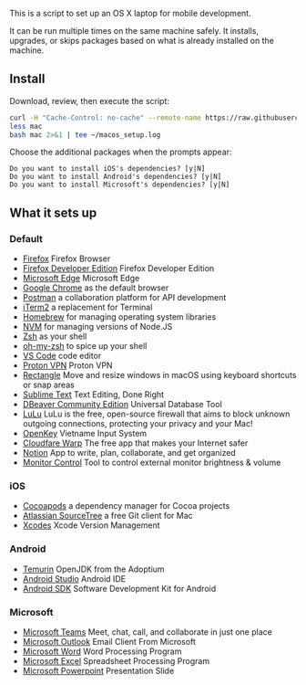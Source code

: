This is a script to set up an OS X laptop for mobile development.

It can be run multiple times on the same machine safely.
It installs, upgrades, or skips packages
based on what is already installed on the machine.

## Install

Download, review, then execute the script:

```bash
curl -H "Cache-Control: no-cache" --remote-name https://raw.githubusercontent.com/acumenrev/laptop_setup/master/laptop_setup
less mac
bash mac 2>&1 | tee ~/macos_setup.log
```


Choose the additional packages when the prompts appear:

```
Do you want to install iOS's dependencies? [y|N]
Do you want to install Android's dependencies? [y|N]
Do you want to install Microsoft's dependencies? [y|N]
```

## What it sets up

### Default
- [Firefox] Firefox Browser
- [Firefox Developer Edition] Firefox Developer Edition
- [Microsoft Edge] Microsoft Edge
- [Google Chrome] as the default browser
- [Postman] a collaboration platform for API development
- [iTerm2] a replacement for Terminal
- [Homebrew] for managing operating system libraries
- [NVM] for managing versions of Node.JS
- [Zsh] as your shell
- [oh-my-zsh] to spice up your shell
- [VS Code] code editor
- [Proton VPN] Proton VPN
- [Rectangle] Move and resize windows in macOS using keyboard shortcuts or snap areas
- [Sublime Text] Text Editing, Done Right
- [DBeaver Community Edition]  Universal Database Tool 
- [LuLu] LuLu is the free, open-source firewall that aims to block unknown outgoing connections, protecting your privacy and your Mac! 
- [OpenKey] Vietname Input System
- [Cloudfare Warp] The free app that makes your Internet safer
- [Notion] App to write, plan, collaborate, and get organized
- [Monitor Control] Tool to control external monitor brightness & volume

[Firefox]: https://www.mozilla.org/en-US/firefox/new/
[Firefox Developer Edition]: https://www.mozilla.org/en-US/firefox/developer/
[Microsoft Edge]: https://www.microsoft.com/en-us/edge
[google chrome]: https://www.google.com/chrome/
[postman]: https://www.postman.com/
[iterm2]: https://www.iterm2.com/
[homebrew]: http://brew.sh/
[rvm]: https://rvm.io/
[nvm]: https://github.com/creationix/nvm
[zsh]: http://www.zsh.org/
[oh-my-zsh]: http://ohmyz.sh/
[vs code]: https://code.visualstudio.com/
[Proton VPN]: https://protonvpn.com/
[Rectangle]: https://rectangleapp.com/
[Sublime Text]: https://www.sublimetext.com/
[DBeaver Community Edition]: https://dbeaver.io/
[LuLu]: https://objective-see.org/products/lulu.html
[OpenKey]: https://open-key.org/
[Cloudfare Warp]: https://cloudflarewarp.com/
[Notion]: https://www.notion.so/
[Monitor Control]: https://github.com/MonitorControl/MonitorControl

### iOS

- [Cocoapods] a dependency manager for Cocoa projects
- [Atlassian SourceTree] a free Git client for Mac
- [Xcodes] Xcode Version Management

[cocoapods]: https://cocoapods.org/
[atlassian sourcetree]: https://www.sourcetreeapp.com/
[Xcodes]: https://github.com/XcodesOrg/XcodesApp

### Android

- [Temurin] OpenJDK from the Adoptium
- [Android Studio] Android IDE
- [Android SDK] Software Development Kit for Android

[temurin]: https://adoptium.net
[android studio]: https://developer.android.com/studio/index.html
[android sdk]: https://developer.android.com/studio/releases/sdk-tools


### Microsoft

- [Microsoft Teams] Meet, chat, call, and collaborate in just one place
- [Microsoft Outlook] Email Client From Microsoft
- [Microsoft Word] Word Processing Program
- [Microsoft Excel] Spreadsheet Processing Program
- [Microsoft Powerpoint] Presentation Slide

[Microsoft Teams]: https://www.microsoft.com/en-us/microsoft-teams/group-chat-software
[Microsoft Outlook]: https://outlook.live.com/owa/
[Microsoft Word]: https://www.microsoft.com/en-us/microsoft-365/word
[Microsoft Excel]: https://www.microsoft.com/en-us/microsoft-365/excel
[Microsoft Powerpoint]: https://www.microsoft.com/en-us/microsoft-365/powerpoint
